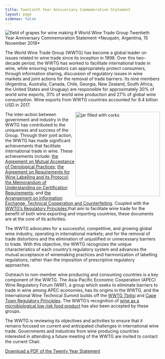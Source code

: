 ```yaml
---
title: Twentieth Year Anniversary Commemoration Statement
layout: page
sidenav: false
---
```

<img src="{{site.baseurl}}/assets/uploads/20-hero.jpg" alt="field of grapes for wine making">
# World Wine Trade Group Twentieth Year Anniversary Commemoration Statement
*Neuquén, Argentina, 15 November 2018*

The World Wine Trade Group (WWTG) has become a global leader on issues related to wine trade since its inception in 1998. Over this two-decade period, the WWTG has worked to facilitate international trade in wine, while ensuring regulators can appropriately protect consumers, through information sharing, discussion of regulatory issues in wine markets and joint actions for the removal of trade barriers. Its nine members (Argentina, Australia, Canada, Chile, Georgia, New Zealand, South Africa, the United States and Uruguay) are responsible for approximately 30% of world wine exports, 31% of world wine production and 27% of global wine consumption. Wine exports from WWTG countries accounted for 8.4 billion USD in 2017.

<img src="{{site.baseurl}}/assets/uploads/verticle-corks.jpg" alt="jar filled with corks" style="width:275px; float:right;">The inter-action between government and industry in the WWTG has contributed to the uniqueness and success of the Group. Through their joint action, the WWTG has made significant achievements that facilitate international trade in wine. These achievements include: <a href="{{site.baseurl}}/mutual-acceptance/">the Agreement on Mutual Acceptance of Oenological Practices</a>; <a href="{{site.baseurl}}/labelling-agreement/">the Agreement on Requirements for Wine Labelling and its Protocol</a>; <a href="{{site.baseurl}}/mou/">the Memorandum of Understanding on Certification Requirements</a>; and <a href="{{site.baseurl}}/assets/uploads/2017-arrangement.pdf">the Arrangement on Information Exchange, Technical Cooperation and Counterfeiting</a>. Coupled with the <a href="{{site.baseurl}}/neuquen-reg-principles/">WWTG’s Regulatory Principles </a>that aim to facilitate wine trade for the benefit of both wine exporting and importing countries, these documents are at the core of its activities.

The WWTG advocates for a successful, competitive, and growing global wine industry, operating in international markets; and for the removal of trade distortions and the elimination of unjustified or unnecessary barriers to trade. With this objective, the WWTG recognizes the unique characteristics of each country’s regulatory system and advances the mutual acceptance of winemaking practices and harmonization of labelling regulations, rather than the imposition of prescriptive regulatory approaches.

Outreach to non-member wine producing and consuming countries is a key component of the WWTG. The Asia-Pacific Economic Cooperation (APEC) Wine Regulatory Forum (WRF), a group which seeks to eliminate barriers to trade in wine among APEC economies, has its origins in the WWTG, and the International Wine Technical Summit builds off the <a href="{{site.baseurl}}/analytical-methodology/">WWTG Tbilisi</a> and <a href="{{site.baseurl}}/cape-town-reg-principles/">Cape Town Regulatory Principles</a>. The WWTG’s recognition of <a href="{{site.baseurl}}/assets/uploads/microbiological-food-safety.pdf">wine as a microbiological low risk food product</a> has also been accepted by these groups.

The WWTG is reviewing its objectives and activities to ensure that it remains focused on current and anticipated challenges in international wine trade. Governments and industries from wine producing countries interested in attending a future meeting of the WWTG are invited to contact the current Chair.

<a class="usa-button" href="{{site.baseurl}}/assets/uploads/20yearstatement.pdf">Download a PDF of the Twenty Year Statement</a>
